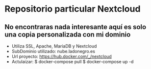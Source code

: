 # Repositorio particular Nextcloud
## No encontraras nada interesante aquí es solo una copia personalizada con mi dominio
- Utiliza SSL, Apache, MariaDB y Nextcloud
- SubDominio utilizado: nube.ladonegro.es
- Url proyecto: https://hub.docker.com/_/nextcloud
- Actulaizar:
  $ docker-compose pull
  $ docker-compose up -d
